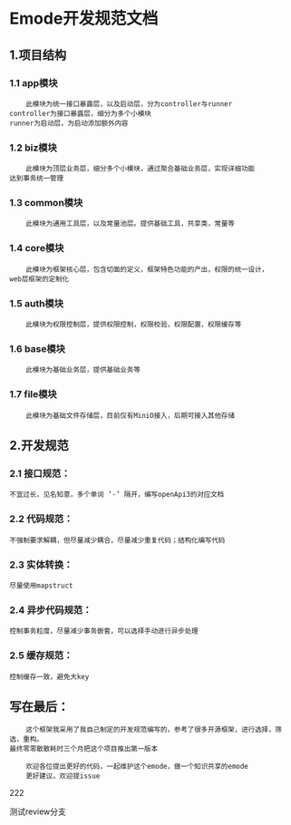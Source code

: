 # Emode开发规范文档

## 1.项目结构

### 1.1 app模块

```angular2html
    此模块为统一接口暴露层，以及启动层，分为controller与runner
controller为接口暴露层，细分为多个小模块
runner为启动层，为启动添加额外内容
```

### 1.2 biz模块

```angular2html
    此模块为顶层业务层，细分多个小模块，通过聚合基础业务层，实现详细功能
达到事务统一管理
```

### 1.3 common模块

```angular2html
    此模块为通用工具层，以及常量池层。提供基础工具，共享类，常量等
```

### 1.4 core模块

```angular2html
    此模块为框架核心层，包含切面的定义，框架特色功能的产出，权限的统一设计，
web层框架的定制化
```

### 1.5 auth模块

```angular2html
    此模块为权限控制层，提供权限控制，权限校验，权限配置，权限缓存等
```

### 1.6 base模块

```angular2html
    此模块为基础业务层，提供基础业务等
```

### 1.7 file模块

```angular2html
    此模块为基础文件存储层，目前仅有MiniO接入，后期可接入其他存储
```

## 2.开发规范

### 2.1 接口规范：

```angular2html
不宜过长，见名知意，多个单词 ‘-’ 隔开，编写openApi3的对应文档
```
### 2.2 代码规范：

```angular2html
不强制要求解耦，但尽量减少耦合，尽量减少重复代码；结构化编写代码
```

### 2.3 实体转换：

```angular2html
尽量使用mapstruct
```

### 2.4 异步代码规范：

```angular2html
控制事务粒度，尽量减少事务嵌套，可以选择手动进行异步处理
```

### 2.5 缓存规范：

```angular2html
控制缓存一致，避免大key
```

## 写在最后：
```angular2html
    这个框架我采用了我自己制定的开发规范编写的，参考了很多开源框架，进行选择，筛选，重构。
最终零零散散耗时三个月把这个项目推出第一版本

    欢迎各位提出更好的代码，一起维护这个emode，做一个知识共享的emode
    更好建议，欢迎提issue
```
222

测试review分支